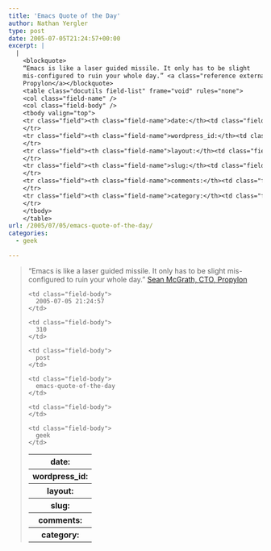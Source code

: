 ```yaml
---
title: 'Emacs Quote of the Day'
author: Nathan Yergler
type: post
date: 2005-07-05T21:24:57+00:00
excerpt: |
  |
    <blockquote>
    “Emacs is like a laser guided missile. It only has to be slight
    mis-configured to ruin your whole day.” <a class="reference external" href="http://seanmcgrath.blogspot.com/archives/2005_07_03_seanmcgrath_archive.html#112048659638989494">Sean McGrath, <span class="caps">CTO</span>,
    Propylon</a></blockquote>
    <table class="docutils field-list" frame="void" rules="none">
    <col class="field-name" />
    <col class="field-body" />
    <tbody valign="top">
    <tr class="field"><th class="field-name">date:</th><td class="field-body">2005-07-05 21:24:57</td>
    </tr>
    <tr class="field"><th class="field-name">wordpress_id:</th><td class="field-body">310</td>
    </tr>
    <tr class="field"><th class="field-name">layout:</th><td class="field-body">post</td>
    </tr>
    <tr class="field"><th class="field-name">slug:</th><td class="field-body">emacs-quote-of-the-day</td>
    </tr>
    <tr class="field"><th class="field-name">comments:</th><td class="field-body"></td>
    </tr>
    <tr class="field"><th class="field-name">category:</th><td class="field-body">geek</td>
    </tr>
    </tbody>
    </table>
url: /2005/07/05/emacs-quote-of-the-day/
categories:
  - geek

---
```

> “Emacs is like a laser guided missile. It only has to be slight mis-configured to ruin your whole day.” [Sean McGrath, <span class="caps">CTO</span>, Propylon][1] <table class="docutils field-list" frame="void" rules="none">
  <col class="field-name" /> <col class="field-body" /> <tr class="field">
    <th class="field-name">
      date:
    </th>

    <td class="field-body">
      2005-07-05 21:24:57
    </td>
  </tr>

  <tr class="field">
    <th class="field-name">
      wordpress_id:
    </th>

    <td class="field-body">
      310
    </td>
  </tr>

  <tr class="field">
    <th class="field-name">
      layout:
    </th>

    <td class="field-body">
      post
    </td>
  </tr>

  <tr class="field">
    <th class="field-name">
      slug:
    </th>

    <td class="field-body">
      emacs-quote-of-the-day
    </td>
  </tr>

  <tr class="field">
    <th class="field-name">
      comments:
    </th>

    <td class="field-body">
    </td>
  </tr>

  <tr class="field">
    <th class="field-name">
      category:
    </th>

    <td class="field-body">
      geek
    </td>
  </tr>
</table>

 [1]: http://seanmcgrath.blogspot.com/archives/2005_07_03_seanmcgrath_archive.html#112048659638989494